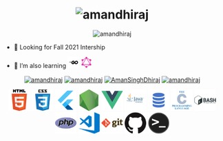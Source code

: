 <h1 align="center"><img width="150px" src="https://i.pinimg.com/originals/11/74/21/1174215797dec302c416c52eaac5fc46.png" alt="amandhiraj" /></h1>
<p align="center"> <img src="https://komarev.com/ghpvc/?username=amandhiraj" alt="amandhiraj" /> </p>

- 🔭 Looking for Fall 2021 Intership

- 🌱 I’m also learning <img alt="Python" width="26px" src="https://raw.githubusercontent.com/github/explore/80688e429a7d4ef2fca1e82350fe8e3517d3494d/topics/go/go.png" /> <img alt="GraphQL" width="26px" src="https://raw.githubusercontent.com/github/explore/80688e429a7d4ef2fca1e82350fe8e3517d3494d/topics/graphql/graphql.png" />

<p align="center"> 
<a href="https://twitter.com/amandhiraj" target="blank"><img align="center" src="https://cdn.jsdelivr.net/npm/simple-icons@3.0.1/icons/twitter.svg" alt="amandhiraj" height="20" width="20" /></a>
<a href="https://linkedin.com/in/amandhiraj" target="blank"><img align="center" src="https://cdn.jsdelivr.net/npm/simple-icons@3.0.1/icons/linkedin.svg" alt="amandhiraj" height="20" width="20" /></a>
<a href="https://fb.com/AmanSinghDhiraj" target="blank"><img align="center" src="https://cdn.jsdelivr.net/npm/simple-icons@3.0.1/icons/facebook.svg" alt="AmanSinghDhiraj" height="20" width="20" /></a>
<a href="https://instagram.com/amandhiraj" target="blank"><img align="center" src="https://cdn.jsdelivr.net/npm/simple-icons@3.0.1/icons/instagram.svg" alt="amandhiraj" height="20" width="20" /></a>
</p>

<p align="center">
<img alt="HTML5" width="50px" src="https://raw.githubusercontent.com/github/explore/80688e429a7d4ef2fca1e82350fe8e3517d3494d/topics/html/html.png" />
<img alt="CSS3" width="50px" src="https://raw.githubusercontent.com/github/explore/80688e429a7d4ef2fca1e82350fe8e3517d3494d/topics/css/css.png" />
<img alt="Flutter" width="50px" src="https://raw.githubusercontent.com/github/explore/80688e429a7d4ef2fca1e82350fe8e3517d3494d/topics/flutter/flutter.png" />
<img alt="Node.js" width="50px" src="https://raw.githubusercontent.com/github/explore/80688e429a7d4ef2fca1e82350fe8e3517d3494d/topics/nodejs/nodejs.png" />
<img alt="Vue JS" width="50px" src="https://raw.githubusercontent.com/github/explore/80688e429a7d4ef2fca1e82350fe8e3517d3494d/topics/vue/vue.png" />
<img alt="Java" width="50px" src="https://raw.githubusercontent.com/github/explore/80688e429a7d4ef2fca1e82350fe8e3517d3494d/topics/java/java.png" />
<img alt="SQL" width="50px" src="https://raw.githubusercontent.com/github/explore/80688e429a7d4ef2fca1e82350fe8e3517d3494d/topics/sql/sql.png" />
  <img alt="C" width="50px" src="https://raw.githubusercontent.com/github/explore/80688e429a7d4ef2fca1e82350fe8e3517d3494d/topics/c/c.png" />
  <img alt="Unix" width="50px" src="https://raw.githubusercontent.com/github/explore/80688e429a7d4ef2fca1e82350fe8e3517d3494d/topics/bash/bash.png" />
  <img alt="PHP" width="50px" src="https://raw.githubusercontent.com/github/explore/80688e429a7d4ef2fca1e82350fe8e3517d3494d/topics/php/php.png" />
<img alt="Visual Studio Code" width="50px" src="https://raw.githubusercontent.com/github/explore/80688e429a7d4ef2fca1e82350fe8e3517d3494d/topics/visual-studio-code/visual-studio-code.png" />
<img alt="Git" width="50px" src="https://raw.githubusercontent.com/github/explore/80688e429a7d4ef2fca1e82350fe8e3517d3494d/topics/git/git.png" />
<img alt="GitHub" width="50px" src="https://raw.githubusercontent.com/github/explore/78df643247d429f6cc873026c0622819ad797942/topics/github/github.png" />
<img alt="Terminal" width="50px" src="https://raw.githubusercontent.com/github/explore/80688e429a7d4ef2fca1e82350fe8e3517d3494d/topics/terminal/terminal.png" />
</p>
